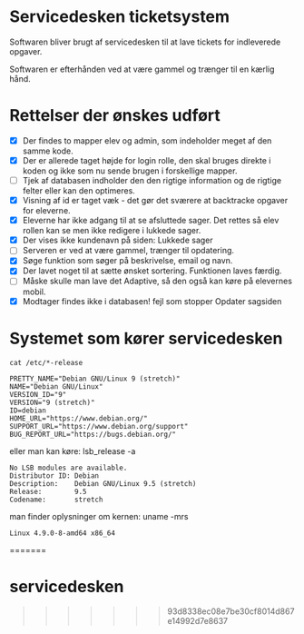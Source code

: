 # Servicedesken ticketsystem

Softwaren bliver brugt af servicedesken til at lave tickets for indleverede opgaver.

Softwaren er efterhånden ved at være gammel og trænger til en kærlig hånd.

# Rettelser der ønskes udført
- [x] Der findes to mapper elev og admin, som indeholder meget af den samme kode.
- [x] Der er allerede taget højde for login rolle, den skal bruges direkte i koden og ikke som nu sende brugen i forskellige mapper.
- [ ] Tjek af databasen indholder den den rigtige information og de rigtige felter eller kan den optimeres.
- [x] Visning af id er taget væk - det gør det sværere at backtracke opgaver for eleverne.
- [x] Eleverne har ikke adgang til at se afsluttede sager. Det rettes så elev rollen kan se men ikke redigere i lukkede sager.
- [x] Der vises ikke kundenavn på siden: Lukkede sager
- [ ] Serveren er ved at være gammel, trænger til opdatering.
- [x] Søge funktion som søger på beskrivelse, email og navn.
- [x] Der lavet noget til at sætte ønsket sortering. Funktionen laves færdig.
- [ ] Måske skulle man lave det Adaptive, så den også kan køre på elevernes mobil.
- [x] Modtager findes ikke i databasen! fejl som stopper Opdater sagsiden

# Systemet som kører servicedesken
    cat /etc/*-release
    
    PRETTY_NAME="Debian GNU/Linux 9 (stretch)"
    NAME="Debian GNU/Linux"
    VERSION_ID="9"
    VERSION="9 (stretch)"
    ID=debian
    HOME_URL="https://www.debian.org/"
    SUPPORT_URL="https://www.debian.org/support"
    BUG_REPORT_URL="https://bugs.debian.org/"

eller man kan køre:
    lsb_release -a

    No LSB modules are available.
    Distributor ID: Debian
    Description:    Debian GNU/Linux 9.5 (stretch)
    Release:        9.5
    Codename:       stretch

man finder oplysninger om kernen:
    uname -mrs
    
    Linux 4.9.0-8-amd64 x86_64

=======
# servicedesken
>>>>>>> 93d8338ec08e7be30cf8014d867e14992d7e8637

